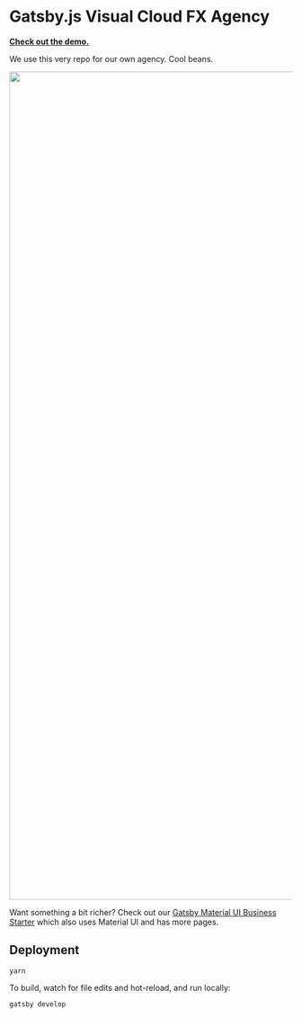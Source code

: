 # Gatsby.js Visual Cloud FX Agency 

**[Check out the demo.](https://visualcloudfx.com/)**

We use this very repo for our own agency. Cool beans.

<img width="1472"
src="https://user-images.githubusercontent.com/2158187/52611509-b3246b00-2e3a-11e9-9612-467e080e569d.png">

Want something a bit richer? Check out our [Gatsby Material UI Business
Starter](https://github.com/bluepeter/gatsby-material-ui-business-starter)
which also uses Material UI and has more pages.

## Deployment

```
yarn
```

To build, watch for file edits and hot-reload, and run locally:

```
gatsby develop
```
